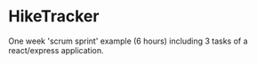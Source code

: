 # HikeTracker

One week 'scrum sprint' example (6 hours) including 3 tasks of a react/express application.
